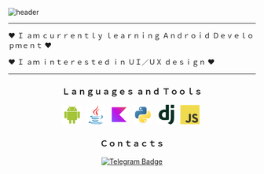 
![header](https://capsule-render.vercel.app/api?type=rounded&color=gradient&height=200&text=Hello%20Everyone!&fontSize=75&fontColor=220022&animation=fadeIn&fontAlignY=60&desc=Welcome%20to%20my%20GitHub%20profile!&descAlignY=85&descAlign=80&stroke=ff77ff&strokeWidth=2)
___
<p> ♥ Ｉ  ａｍ  ｃｕｒｒｅｎｔｌｙ  ｌｅａｒｎｉｎｇ  Ａｎｄｒｏｉｄ  Ｄｅｖｅｌｏｐｍｅｎｔ ♥ </p>
<p> ♥ Ｉ  ａｍ  ｉｎｔｅｒｅｓｔｅｄ  ｉｎ  ＵＩ／ＵＸ  ｄｅｓｉｇｎ ♥ </p>

___

<div align="center">
<h3
<p> Ｌａｎｇｕａｇｅｓ ａｎｄ Ｔｏｏｌｓ </p>
</h3>
  <img src="https://github.com/devicons/devicon/blob/master/icons/android/android-original.svg" title="Android" alt="Android" wirth="40" height="40"/>&nbsp;
  <img src="https://github.com/devicons/devicon/blob/master/icons/java/java-original.svg" title="Java" alt="Java" wirth="40" height="40"/>&nbsp;
  <img src="https://github.com/devicons/devicon/blob/master/icons/kotlin/kotlin-original.svg" title="Kotlin" alt="Kotlin" wirth="40" height="40"/>&nbsp;
  <img src="https://github.com/devicons/devicon/blob/master/icons/python/python-original.svg" title="Python" alt="Python" wirth="40" height="40"/>&nbsp;
  <img src="https://github.com/devicons/devicon/blob/master/icons/django/django-plain.svg" title="Django" alt="Django" wirth="40" height="40"/>&nbsp;
  <img src="https://github.com/devicons/devicon/blob/master/icons/javascript/javascript-original.svg" title="JavaScript" alt="JavaScript" wirth="40" height="40"/>&nbsp;

<div align="center">
<h3
<p>
Ｃｏｎｔａｃｔｓ
</p>
</h3>

<div align="center" id="badges">
<a href="https://t.me/AnnyVJu">   
  <img src="https://img.shields.io/badge/Telegram-EB1F6A?style=for-the-badge&logo=telegram&logoColor=white" alt="Telegram Badge"/>
  </a>  
</div>

<!--
**AnnyVJu/AnnyVJu** is a ✨ _special_ ✨ repository because its `README.md` (this file) appears on your GitHub profile.

Here are some ideas to get you started:

- 🔭 I’m currently working on ...
- 🌱 I’m currently learning ...
- 👯 I’m looking to collaborate on ...
- 🤔 I’m looking for help with ...
- 💬 Ask me about ...
- 📫 How to reach me: ...
- 😄 Pronouns: ...
- ⚡ Fun fact: ...
-->

